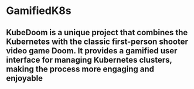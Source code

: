 # GamifiedK8s
## KubeDoom is a unique project that combines the Kubernetes with the classic first-person shooter video game Doom. It provides a gamified user interface for managing Kubernetes clusters, making the process more engaging and enjoyable
